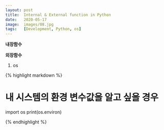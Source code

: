 ```yaml
---
layout: post
title:  Internal & External function in Python
date:   2020-05-17
image:  images/08.jpg
tags:   [Development, Python, os]
---
```


**내장함수**

**외장함수**
1. os

{% highlight markdown %}

# 내 시스템의 환경 변수값을 알고 싶을 경우
import os
print(os.environ)

{% endhighlight %}